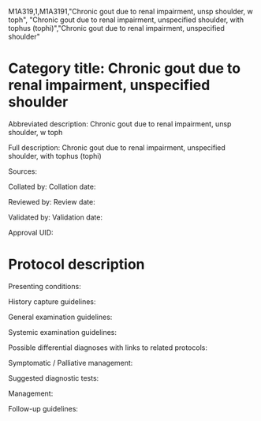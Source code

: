 M1A319,1,M1A3191,"Chronic gout due to renal impairment, unsp shoulder, w toph", "Chronic gout due to renal impairment, unspecified shoulder, with tophus (tophi)","Chronic gout due to renal impairment, unspecified shoulder"
# Category title: Chronic gout due to renal impairment, unspecified shoulder

Abbreviated description: Chronic gout due to renal impairment, unsp shoulder, w toph

Full description: Chronic gout due to renal impairment, unspecified shoulder, with tophus (tophi)

Sources:

Collated by:
Collation date:

Reviewed by:
Review date:

Validated by:
Validation date:

Approval UID:

# Protocol description

Presenting conditions:

History capture guidelines:

General examination guidelines:

Systemic examination guidelines:

Possible differential diagnoses with links to related protocols:

Symptomatic / Palliative management:

Suggested diagnostic tests:

Management:

Follow-up guidelines:
